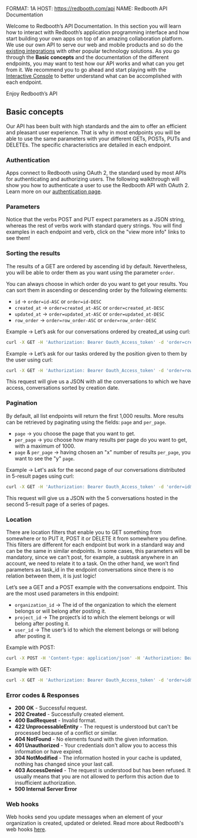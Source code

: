 FORMAT: 1A
HOST: https://redbooth.com/api
NAME: Redbooth API Documentation

Welcome to Redbooth’s API Documentation. In this section you will learn how to interact with Redbooth’s application programming interface and how start building your own apps on top of an amazing collaboration platform. We use our own API to serve our web and mobile products and so do the [existing integrations](https://redbooth.com/platform/integrations) with other popular technology solutions.
As you go through the **Basic concepts** and the documentation of the different endpoints, you may want to test how our API works and what can you get from it. We recommend you to go ahead and start playing with the [Interactive Console](https://developer.redbooth.com/console/) to better understand what can be accomplished with each endpoint.

Enjoy Redbooth’s API

## Basic concepts

Our API has been built with high standards and the aim to offer an efficient and pleasant user experience. That is why in most endpoints you will be able to use the same parameters with your different GETs, POSTs, PUTs and DELETEs. The specific characteristics are detailed in each endpoint.

### Authentication

Apps connect to Redbooth using OAuth 2, the standard used by most APIs for authenticating and authorizing users. The following walkthrough will show you how to authenticate a user to use the Redbooth API with OAuth 2. Learn more on our [authentication page](https://developer.redbooth.com/authentication/).

### Parameters

Notice that the verbs POST and PUT expect parameters as a JSON string, whereas the rest of verbs work with standard query strings. You will find examples in each endpoint and verb, click on the "view more info" links to see them!

### Sorting the results

The results of a GET are ordered by ascending id by default. Nevertheless, you will be able to order them as you want using the parameter `order`.

You can always choose in which order do you want to get your results. You can sort them in ascending or descending order by the following elements:

- `id` → `order=id-ASC` or `order=id-DESC`
- `created_at` → `order=created_at-ASC` or `order=created_at-DESC`
- `updated_at` → `order=updated_at-ASC` or `order=updated_at-DESC`
- `row_order` → `order=row_order-ASC` or `order=row_order-DESC`

Example → Let’s ask for our conversations ordered by created_at using curl:

```sh
curl -X GET -H 'Authorization: Bearer Oauth_Access_token' -d 'order=created_at-ASC' -v https://redbooth.com/api/3/conversations
```

Example → Let’s ask for our tasks ordered by the position given to them by the user using curl:

```sh
curl -X GET -H 'Authorization: Bearer Oauth_Access_token' -d 'order=row_order-ASC' -v https://redbooth.com/api/3/tasks
```

This request will give us a JSON with all the conversations to which we have access, conversations sorted by creation date.

### Pagination

By default, all list endpoints will return the first 1,000 results. More results can be retrieved by paginating using the fields: `page` and `per_page`.

- `page` → you choose the page that you want to get.
- `per_page` → you choose how many results per page do you want to get, with a maximum of 1000.
- `page` & `per_page` → having chosen an "x" number of results `per_page`, you want to see the "y" `page`.

Example → Let's ask for the second page of our conversations distributed in 5-result pages using curl:

```sh
curl -X GET -H 'Authorization: Bearer Oauth_Access_token' -d 'order=id&page=2&per_page=5' -v https://redbooth.com/api/3/conversations
```

This request will give us a JSON with the 5 conversations hosted in the second 5-result page of a series of pages.

### Location

There are location filters that enable you to GET something from somewhere or to PUT it, POST it or DELETE it from somewhere you define. This filters are different for each endpoint but work in a standard way and can be the same in similar endpoints. In some cases, this parameters will be mandatory, since we can’t post, for example, a subtask anywhere in an account, we need to relate it to a task. On the other hand, we won’t find parameters as task_id in the endpoint conversations since there is no relation between them, it is just logic!

Let’s see a GET and a POST example with the conversations endpoint. This are the most used parameters in this endpoint:

- `organization_id` → The id of the organization to which the element belongs or will belong after posting it.
- `project_id` → The project’s id to which the element belongs or will belong after posting it.
- `user_id` → The user’s id to which the element belongs or will belong after posting it.

Example with POST:

```sh
curl -X POST -H 'Content-type: application/json' -H 'Authorization: Bearer Oauth_Access_token' -d '{"name":"Example title","project_id":"x","type":"Conversation"}' -v https://redbooth.com/api/3/conversations
```

Example with GET:

```sh
curl -X GET -H 'Authorization: Bearer Oauth_Access_token' -d 'order=id&organization_id=x' -v https://redbooth.com/api/3/conversations
```

### Error codes & Responses

- **200 OK** - Successful request.
- **202 Created** - Successfully created element.
- **400 BadRequest** - Invalid format.
- **422 UnprocessableEntity** - The request is understood but can't be processed because of a conflict or similar.
- **404 NotFound** - No elements found with the given information.
- **401 Unauthorized** - Your credentials don't allow you to access this information or have expired.
- **304 NotModified** - The information hosted in your cache is updated, nothing has changed since your last call.
- **403 AccessDenied** - The request is understood but has been refused. It usually means that you are not allowed to perform this action due to insufficient authorization.
- **500 Internal Server Error**

### Web hooks

Web hooks send you update messages when an element of your organization is created, updated or deleted. Read more about Redbooth's web hooks [here](https://developer.redbooth.com/web-hooks/).

